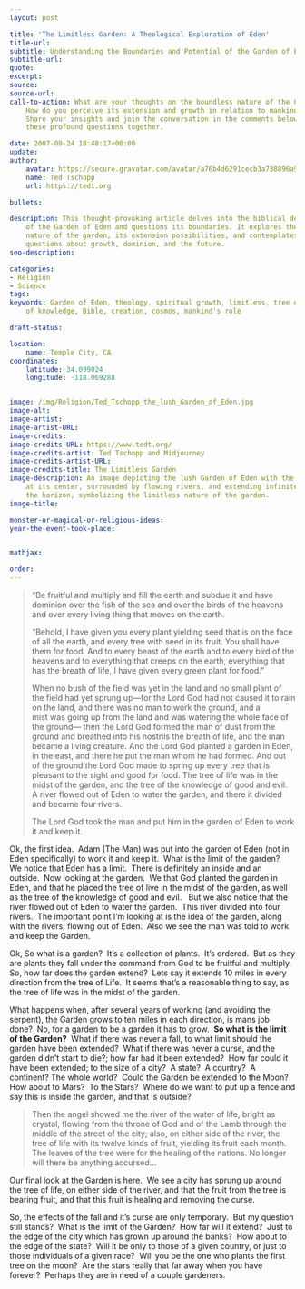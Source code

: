 ```yaml
---
layout: post

title: 'The Limitless Garden: A Theological Exploration of Eden'
title-url:
subtitle: Understanding the Boundaries and Potential of the Garden of Eden
subtitle-url:
quote:
excerpt:
source:
source-url:
call-to-action: What are your thoughts on the boundless nature of the Garden of Eden?
    How do you perceive its extension and growth in relation to mankind's purpose?
    Share your insights and join the conversation in the comments below. Let's explore
    these profound questions together.

date: 2007-09-24 18:48:17+00:00
update:
author:
    avatar: https://secure.gravatar.com/avatar/a76b4d6291cecb3a738896a971bfb903?s=512&d=mp&r=g
    name: Ted Tschopp
    url: https://tedt.org

bullets:

description: This thought-provoking article delves into the biblical descriptions
    of the Garden of Eden and questions its boundaries. It explores the limitless
    nature of the garden, its extension possibilities, and contemplates profound spiritual
    questions about growth, dominion, and the future.
seo-description:

categories:
- Religion
- Science
tags:
keywords: Garden of Eden, theology, spiritual growth, limitless, tree of life, tree
    of knowledge, Bible, creation, cosmos, mankind's role

draft-status:

location:
    name: Temple City, CA
coordinates:
    latitude: 34.099024
    longitude: -118.069288


image: /img/Religion/Ted_Tschopp_the_lush_Garden_of_Eden.jpg
image-alt:
image-artist:
image-artist-URL:
image-credits:
image-credits-URL: https://www.tedt.org/
image-credits-artist: Ted Tschopp and Midjourney
image-credits-artist-URL:
image-credits-title: The Limitless Garden
image-description: An image depicting the lush Garden of Eden with the tree of life
    at its center, surrounded by flowing rivers, and extending infinitely towards
    the horizon, symbolizing the limitless nature of the garden.
image-title:

monster-or-magical-or-religious-ideas:
year-the-event-took-place:


mathjax:

order:
---
```

> “Be fruitful and multiply and fill the earth and subdue it and have dominion over the fish of the sea and over the birds of the heavens and over every living thing that moves on the earth.
> 
> “Behold, I have given you every plant yielding seed that is on the face of all the earth, and every tree with seed in its fruit. You shall have them for food. And to every beast of the earth and to every bird of the heavens and to everything that creeps on the earth, everything that has the breath of life, I have given every green plant for food.”
> 
> When no bush of the field<span class="footnote"><font color="#666666">&#160;</font></span>was yet in the land<span class="footnote"><font color="#666666">&#160;</font></span>and no small plant of the field had yet sprung up—for the <span class="small-caps">Lord</span> God had not caused it to rain on the land, and there was no man to work the ground, and a mist<span class="footnote"><font color="#666666">&#160;</font></span>was going up from the land and was watering the whole face of the ground— then the <span class="small-caps">Lord</span> God formed the man of dust from the ground and breathed into his nostrils the breath of life, and the man became a living creature. And the <span class="small-caps">Lord</span> God planted a garden in Eden, in the east, and there he put the man whom he had formed. And out of the ground the <span class="small-caps">Lord</span> God made to spring up every tree that is pleasant to the sight and good for food. The tree of life was in the midst of the garden, and the tree of the knowledge of good and evil.&#160; A river flowed out of Eden to water the garden, and there it divided and became four rivers. 
> 
> The <span class="small-caps">Lord</span> God took the man and put him in the garden of Eden to work it and keep it.&#160; 

Ok, the first idea.&#160; Adam (The Man) was put into the garden of Eden (not in Eden specifically) to work it and keep it.&#160; What is the limit of the garden?&#160; We notice that Eden has a limit.&#160; There is definitely an inside and an outside.&#160; Now looking at the garden.&#160; We&#160;that God planted the garden in Eden, and that he placed the tree of live in the midst of the garden, as well as the tree of the knowledge of good and evil.&#160; &#160;But we also notice that the river flowed out of Eden to water the garden.&#160; This river divided into four rivers.&#160; The important point I’m looking at is the idea of the garden, along with the rivers, flowing out of Eden.&#160; Also we see the man was told to work and keep the Garden.&#160; 

Ok, So what is a garden?&#160; It’s a collection of plants.&#160; It’s ordered.&#160; But as they are plants they fall under the command from God to be fruitful and multiply.&#160; So, how far does the garden extend?&#160; Lets say it extends 10 miles in every direction from the tree of Life.&#160; It seems that’s a reasonable thing to say, as the tree of life was in the midst of the garden.

What happens when, after several years of working (and avoiding the serpent), the Garden grows to ten miles in each direction, is mans job done?&#160; No, for a garden to be a garden it has to grow.&#160; **So what is the limit of the Garden?**&#160; What if there was never a fall, to what limit should the garden have been extended?&#160; What if there was never a curse, and the garden didn’t start to die?; how far had it been extended?&#160; How far could it have been extended; to the size of a city?&#160; A state?&#160; A country?&#160; A continent? The whole world?&#160; Could the Garden be extended to the Moon?&#160; How about to&#160;Mars?&#160; To the Stars?&#160; Where do we want to put up a fence and say this is inside the garden, and that is outside?

> Then the angel<span class="footnote"><font color="#666666">&#160;</font></span>showed me the river of the water of life, bright as crystal, flowing from the throne of God and of the Lamb through the middle of the street of the city; also, on either side of the river, the tree of life<span class="footnote"><font color="#666666">&#160;</font></span>with its twelve kinds of fruit, yielding its fruit each month. The leaves of the tree were for the healing of the nations. No longer will there be anything accursed…

Our final look at the Garden is here.&#160; We see a city has sprung up around the tree of life, on either side of the river, and that the fruit from the tree is bearing fruit, and that this fruit is healing and removing the curse.&#160;

So, the effects of the fall and it’s curse are only temporary.&#160; But my question still stands?&#160; What is the limit of the Garden?&#160; How far will it extend?&#160; Just to the edge of the city which has grown up around the banks?&#160; How about to the edge of the state?&#160; Will it be only to those of a given country, or just to those individuals of a given race?&#160; Will you be the one who plants the first tree on the moon?&#160; Are the stars really that far away when you have forever?&#160; Perhaps they are in need of a couple gardeners.